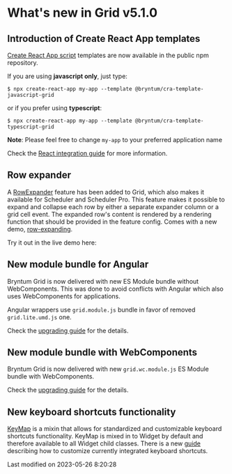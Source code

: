 # What's new in Grid v5.1.0

## Introduction of Create React App templates

[Create React App script](https://create-react-app.dev/) templates are now available in the public npm repository.

If you are using **javascript only**, just type:

```shell
$ npx create-react-app my-app --template @bryntum/cra-template-javascript-grid
```

or if you prefer using **typescript**:

```shell
$ npx create-react-app my-app --template @bryntum/cra-template-typescript-grid
```

**Note**: Please feel free to change `my-app` to your preferred application name

Check the [React integration guide](#Grid/guides/quick-start/react.md) for more information.

## Row expander

A [RowExpander](#Grid/feature/RowExpander) feature has been added to Grid, which also makes it available for Scheduler
and Scheduler Pro. This feature makes it possible to expand and collapse each row by either a separate expander column
or a grid cell event. The expanded row's content is rendered by a rendering function that should be provided in the
feature config. Comes with a new demo, [row-expanding](https://bryntum.com/products/grid/examples/row-expanding/).

Try it out in the live demo here:

<div class="external-example" data-file="./data/Grid/examples/feature/RowExpander.js"></div>

## New module bundle for Angular

Bryntum Grid is now delivered with new ES Module bundle without WebComponents. This was
done to avoid conflicts with Angular which also uses WebComponents for applications.

Angular wrappers use `grid.module.js` bundle in favor of removed `grid.lite.umd.js` one.

Check the [upgrading guide](#Grid/guides/upgrades/5.1.0.md#new-module-bundle-for-angular) for the details.

## New module bundle with WebComponents

Bryntum Grid is now delivered with new `grid.wc.module.js` ES Module bundle with WebComponents.

Check the [upgrading guide](#Grid/guides/upgrades/5.1.0.md#new-module-bundle-with-webcomponents) for the details.

## New keyboard shortcuts functionality

[KeyMap](#Core/widget/mixin/KeyMap) is a mixin that allows for standardized and customizable keyboard shortcuts
functionality. KeyMap is mixed in to Widget by default and therefore available to all Widget child classes. There is a
new [guide](#Grid/guides/customization/keymap.md) describing how to customize currently integrated keyboard shortcuts.


<p class="last-modified">Last modified on 2023-05-26 8:20:28</p>
